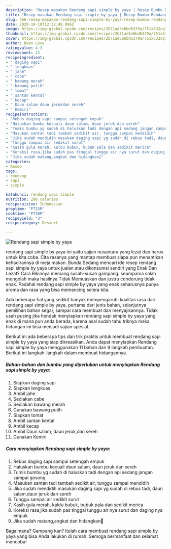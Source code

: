 ```yaml
---
description: "Resep masakan Rendang sapi simple by yaya | Resep Bumbu Rendang sapi simple by yaya Yang Paling Enak"
title: "Resep masakan Rendang sapi simple by yaya | Resep Bumbu Rendang sapi simple by yaya Yang Paling Enak"
slug: 466-resep-masakan-rendang-sapi-simple-by-yaya-resep-bumbu-rendang-sapi-simple-by-yaya-yang-paling-enak
date: 2020-10-10T12:32:49.096Z
image: https://img-global.cpcdn.com/recipes/2b71ae5e6bd6379a/751x532cq70/rendang-sapi-simple-by-yaya-foto-resep-utama.jpg
thumbnail: https://img-global.cpcdn.com/recipes/2b71ae5e6bd6379a/751x532cq70/rendang-sapi-simple-by-yaya-foto-resep-utama.jpg
cover: https://img-global.cpcdn.com/recipes/2b71ae5e6bd6379a/751x532cq70/rendang-sapi-simple-by-yaya-foto-resep-utama.jpg
author: Dean Love
ratingvalue: 4.3
reviewcount: 12
recipeingredient:
- " daging sapi"
- " lengkuas"
- " jahe"
- " cabe"
- " bawang merah"
- " bawang putih"
- " tomat"
- " santan kental"
- " kecap"
- " Daun salam daun jerukdan sereh"
- " Kemiri"
recipeinstructions:
- "Rebus daging sapi sampai setengah empuk"
- "Haluskan bumbu kecuali daun salam, daun jeruk dan sereh"
- "Tumis bumbu yg sudah di haluskan tadi dengan api sedang jangan sampai gosong"
- "Masukan santan tadi tambah sedikit air, tunggu sampai mendidih"
- "Jika sudah mendidih masukan daging sapi yg sudah di rebus tadi, daun salam,daun jeruk dan sereh"
- "Tunggu sampai air sedikit surut"
- "Kasih gula merah, kaldu bubuk, bubuk pala dan sedikit merica"
- "Koreksi rasa,jika sudah pas tinggal tunggu air nya surut dan daging nya empuk"
- "Jika sudah matang,angkat dan hidangkan💞"
categories:
- Resep
tags:
- rendang
- sapi
- simple

katakunci: rendang sapi simple 
nutrition: 298 calories
recipecuisine: Indonesian
preptime: "PT15M"
cooktime: "PT36M"
recipeyield: "3"
recipecategory: Dessert

---
```



![Rendang sapi simple by yaya](https://img-global.cpcdn.com/recipes/2b71ae5e6bd6379a/751x532cq70/rendang-sapi-simple-by-yaya-foto-resep-utama.jpg)


rendang sapi simple by yaya ini yaitu sajian nusantara yang lezat dan harus untuk kita coba. Cita rasanya yang mantap membuat siapa pun menantikan kehadirannya di meja makan.
Bunda Sedang mencari ide resep rendang sapi simple by yaya untuk jualan atau dikonsumsi sendiri yang Enak Dan Lezat? Cara Bikinnya memang susah-susah gampang. seumpama salah mengolah maka hasilnya Tidak Memuaskan dan justru cenderung tidak enak. Padahal rendang sapi simple by yaya yang enak seharusnya punya aroma dan rasa yang bisa memancing selera kita.

Ada beberapa hal yang sedikit banyak mempengaruhi kualitas rasa dari rendang sapi simple by yaya, pertama dari jenis bahan, selanjutnya pemilihan bahan segar, sampai cara membuat dan menyajikannya. Tidak usah pusing jika hendak menyiapkan rendang sapi simple by yaya yang enak di mana pun anda berada, karena asal sudah tahu triknya maka hidangan ini bisa menjadi sajian spesial.




Berikut ini ada beberapa tips dan trik praktis untuk membuat rendang sapi simple by yaya yang siap dikreasikan. Anda dapat menyiapkan Rendang sapi simple by yaya menggunakan 11 bahan dan 9 langkah pembuatan. Berikut ini langkah-langkah dalam membuat hidangannya.

<!--inarticleads1-->

##### Bahan-bahan dan bumbu yang diperlukan untuk menyiapkan Rendang sapi simple by yaya:

1. Siapkan  daging sapi
1. Siapkan  lengkuas
1. Ambil  jahe
1. Sediakan  cabe
1. Sediakan  bawang merah
1. Gunakan  bawang putih
1. Siapkan  tomat
1. Ambil  santan kental
1. Ambil  kecap
1. Ambil  Daun salam, daun jeruk,dan sereh
1. Gunakan  Kemiri




<!--inarticleads2-->

##### Cara menyiapkan Rendang sapi simple by yaya:

1. Rebus daging sapi sampai setengah empuk
1. Haluskan bumbu kecuali daun salam, daun jeruk dan sereh
1. Tumis bumbu yg sudah di haluskan tadi dengan api sedang jangan sampai gosong
1. Masukan santan tadi tambah sedikit air, tunggu sampai mendidih
1. Jika sudah mendidih masukan daging sapi yg sudah di rebus tadi, daun salam,daun jeruk dan sereh
1. Tunggu sampai air sedikit surut
1. Kasih gula merah, kaldu bubuk, bubuk pala dan sedikit merica
1. Koreksi rasa,jika sudah pas tinggal tunggu air nya surut dan daging nya empuk
1. Jika sudah matang,angkat dan hidangkan💞




Bagaimana? Gampang kan? Itulah cara membuat rendang sapi simple by yaya yang bisa Anda lakukan di rumah. Semoga bermanfaat dan selamat mencoba!
